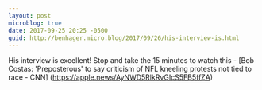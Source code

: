 ```yaml
---
layout: post
microblog: true
date: 2017-09-25 20:25 -0500
guid: http://benhager.micro.blog/2017/09/26/his-interview-is.html
---
```

His interview is excellent! Stop and take the 15 minutes to watch this - [Bob Costas: 'Preposterous' to say criticism of NFL kneeling protests not tied to race - CNN]
(https://apple.news/AyNWD5RlkRvGIcS5FB5ffZA)
